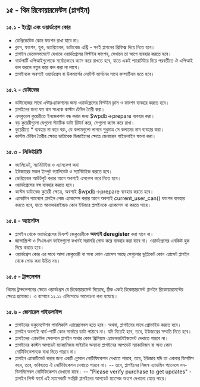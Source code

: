 ## ১৫ - থিম রিকোয়ারমেন্টস (প্লাগইন)

### ১৫.১ - ইন্ট্রো এবং ওয়ার্ডপ্রেস কোর

- ডেপ্রিকেটেড কোন ফাংশন রাখা যাবে না।
- ক্লাস, ফাংশন, হুক, ভ্যারিয়েবল, ডাটাবেজ এন্ট্রি - সবই প্লাগনের প্রিফিক্স দিয়ে নিতে হবে।
- প্লাগইন ডেভেলপমেন্টে যেখানে ওয়ার্ডপ্রেসের বিল্টইন ফাংশন, সেখানে তা আগে ব্যবহার করতে হবে।
- থার্ডপার্টি এপিআইগুলোকে সর্বোতভাবে ক্যাস করে রাখতে হবে, যাতে একই প্যারামিটার দিয়ে পরবর্তীতে ঐ এপিআই কল করলে নতুন করে কল করা না লাগে।
- প্লাগইনকে অবশ্যই ওয়ার্ডপ্রেস বা উকমার্সের লেটেস্ট ভার্সনের সাথে কম্পাটিবল হতে হবে।

### ১৫.২ - ডেটাবেজ 

- ডাটাবেজের সাথে এন্টারএ্যাকশনের জন্য ওয়ার্ডপ্রেসের বিল্টইন ক্লাস ও ফাংশন ব্যবহার করতে হবে।
- প্লাগইনের জন্য যত কম সংখ্যক কাস্টম টেবিল তৈরী করা।
- এসকুয়েল কুয়েরীতে ইনজেকশন বন্ধ করার জন্য $wpdb->prepare ব্যবহার করা।
- বড় কুয়েরীগুলো যেগুলো স্ট্যাটিক ডাটা রিটার্ন করে, সেগুলো ক্যাস করে রাখা।
- কুয়েরীতে * ব্যবহার না করে বরং, যে কলামগুলো লাগবে শুধুমাত্র সে কলামের নাম ব্যবহার করা।
- কাস্টম টেবিল তৈরীর ক্ষেত্রে ডাটাবেক ডিজাইনের ক্ষেত্রে জেনারেল গাইডলাইন ফলো করা।

### ১৫.৩ - সিকিউরিটি

- ভ্যালিডেট, স্যানিটাইজ ও এ্যাসকেপ করা
- ইউজারের সকল ইনপুট ভ্যালিডেট ও স্যানিটাইজ করতে হবে।
- ভেরিয়েবল আউটপুট করার আগে অবশ্যই এসকেপ করে নিতে হবে।
- ওয়ার্ডপ্রেসের নন্স ব্যবহার করতে হবে।
- কাস্টম ডাটাবেজ কুয়েরী ক্ষেত্রে, অবশ্যই $wpdb->prepare ব্যবহার করতে হবে।
- এ্যাডমিন প্যানেলে প্লাগইন পেজ এ্যাকসেস করার আগে অবশ্যই current_user_can() ফাংশন ব্যবহার করতে হবে, যাতে আনঅথরাইজড কোন ইউজার প্লাগইনকে এ্যাকসেস না করতে পারে।

### ১৫.৪ - অ্যাসেটস

- প্লাগইন থেকে ওয়ার্ডপ্রেসের ডিফল্ট জেকুয়েরীকে **অবশ্যই deregister** করা যাবে না।
- জাভাস্ক্রিপ্ট ও সিএসএস ফাইলগুলো কখনই সরাসরি লোড করে ব্যবহার করা যাবে না। ওয়ার্ডপ্রেসের এনকিউ হুক দিয়ে করতে হবে।
- ওয়ার্ডপ্রেস কোর এর সাথে আসা জেকুয়েরী বা অন্য কোন এ্যাসেস আছে সেগুলোর ডুপ্লিকেট কোন এ্যাসেট প্লাগইন থেকে লোড করা উচিত নয়।

### ১৫.৫ - ট্রান্সলেশন

থিমের  ট্রান্সলেশনের ক্ষেত্রে ওয়ার্ডপ্রেস যে রিকোয়ারমেন্ট দিয়েছে, ঠিক একই রিকোয়ারমেন্ট প্লাগইন রিকোয়ারমেন্টের ক্ষেত্রে প্রযোজ্য। এ ব্যাপারে ১২.১১ এপিসোডে আলোচনা করা হয়েছে।

### ১৫.৬ - জেনারেল গাইডলাইন্স

- প্লাগইনের ডকুমেন্টেশন পাবলিকলি এ্যাক্সেসেবল হতে হবে। অথবা, প্লাগইনের সাথে প্রোভাইড করতে হবে।
- প্লাগইন অবশ্যই থার্ড-পার্টি কোন সার্ভারে ডাটা পাঠাবে না। যদি নিতেই হবে, তবে, ইউজারের সম্মতি নিতে হবে।
- প্লাগইনের এ্যাডমিন সেকশনে প্লাগইন অথার কোন প্রিমিয়াম এ্যাডভারটাইজমেন্ট দেখাতে পারবে না।
- প্লাগইনের কাস্টম আপডেট ম্যাকানিজম সাইটের অন্যান্য প্লাগইনের আপডেট ম্যাকানিজম বা অন্য কোন নোটিফিকেশনকে বাধা দিতে পারবে না।
- প্লাগইন এ্যাকটিভেট করার জন্য একটি গ্লোবাল নোটিফিকেশন দেখাতে পারবে, তবে, ইউজার যদি তা একবার ডিসমিস করে, তবে, ভবিষ্যতে ঐ নোটিফিকেশন দেখাতে পারবে না।
	-- তবে, প্লাগইনের নিজস্ব এ্যাডমিন প্যানেলে নন-ডিসমিসেবল নোটিফিকেশন দেখানো যাবে।
	-- "Please verify purchase to get updates" - প্লাগইন লিস্ট ফর্মে এই ম্যাসেজটি সংশ্লিষ্ট প্লাগইনের আপডেট ম্যাসেজ অংশে দেখানো যেতে পারে।


